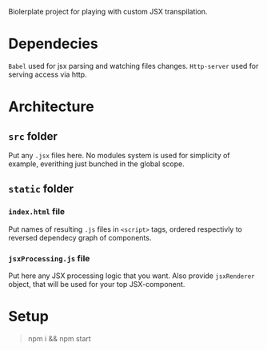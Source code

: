 Biolerplate project for playing with custom JSX transpilation.

# Dependecies
`Babel` used for jsx parsing and watching files changes. `Http-server` used for serving access via http.

# Architecture

## `src` folder
Put any `.jsx` files here. No modules system is used for simplicity of example, everithing just bunched in the global scope.

## `static` folder

### `index.html` file
Put names of resulting `.js` files in `<script>` tags, ordered respectivly to reversed dependecy graph of components.

### `jsxProcessing.js` file
Put here any JSX processing logic that you want. Also provide `jsxRenderer` object, that will be used for your top JSX-component.

# Setup

> npm i && npm start